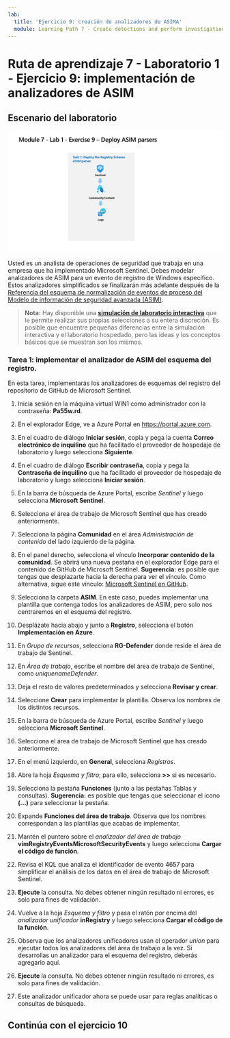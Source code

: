 ```yaml
---
lab:
  title: 'Ejercicio 9: creación de analizadores de ASIMA'
  module: Learning Path 7 - Create detections and perform investigations using Microsoft Sentinel
---
```


# Ruta de aprendizaje 7 - Laboratorio 1 - Ejercicio 9: implementación de analizadores de ASIM

## Escenario del laboratorio

![Introducción al laboratorio.](../Media/SC-200-Lab_Diagrams_Mod7_L1_Ex9.png)

Usted es un analista de operaciones de seguridad que trabaja en una empresa que ha implementado Microsoft Sentinel. Debes modelar analizadores de ASIM para un evento de registro de Windows específico. Estos analizadores simplificados se finalizarán más adelante después de la [Referencia del esquema de normalización de eventos de proceso del Modelo de información de seguridad avanzada (ASIM)](https://docs.microsoft.com/en-us/azure/sentinel/registry-event-normalization-schema).


>**Nota:** Hay disponible una **[simulación de laboratorio interactiva](https://mslabs.cloudguides.com/guides/SC-200%20Lab%20Simulation%20-%20Create%20Advanced%20Security%20Information%20Model%20Parsers)** que le permite realizar sus propias selecciones a su entera discreción. Es posible que encuentre pequeñas diferencias entre la simulación interactiva y el laboratorio hospedado, pero las ideas y los conceptos básicos que se muestran son los mismos. 


### Tarea 1: implementar el analizador de ASIM del esquema del registro. 

En esta tarea, implementarás los analizadores de esquemas del registro del repositorio de GitHub de Microsoft Sentinel.

1. Inicia sesión en la máquina virtual WIN1 como administrador con la contraseña: **Pa55w.rd**.  

1. En el explorador Edge, ve a Azure Portal en https://portal.azure.com.

1. En el cuadro de diálogo **Iniciar sesión**, copia y pega la cuenta **Correo electrónico de inquilino** que ha facilitado el proveedor de hospedaje de laboratorio y luego selecciona **Siguiente**.

1. En el cuadro de diálogo **Escribir contraseña**, copia y pega la **Contraseña de inquilino** que ha facilitado el proveedor de hospedaje de laboratorio y luego selecciona **Iniciar sesión**.

1. En la barra de búsqueda de Azure Portal, escribe *Sentinel* y luego selecciona **Microsoft Sentinel**.

1. Selecciona el área de trabajo de Microsoft Sentinel que has creado anteriormente.

1. Selecciona la página **Comunidad** en el área *Administración de contenido* del lado izquierdo de la página.

1. En el panel derecho, selecciona el vínculo **Incorporar contenido de la comunidad**. Se abrirá una nueva pestaña en el explorador Edge para el contenido de GitHub de Microsoft Sentinel. **Sugerencia:** es posible que tengas que desplazarte hacia la derecha para ver el vínculo. Como alternativa, sigue este vínculo: [Microsoft Sentinel en GitHub](https://github.com/Azure/Azure-Sentinel).

1. Selecciona la carpeta **ASIM**. En este caso, puedes implementar una plantilla que contenga todos los analizadores de ASIM, pero solo nos centraremos en el esquema del registro.

1. Desplázate hacia abajo y junto a **Registro**, selecciona el botón **Implementación en Azure**.

1. En *Grupo de recursos*, selecciona **RG-Defender** donde reside el área de trabajo de Sentinel.

1. En *Área de trabajo*, escribe el nombre del área de trabajo de Sentinel, como *uniquenameDefender*.

1. Deja el resto de valores predeterminados y selecciona **Revisar y crear**.

1. Seleccione **Crear** para implementar la plantilla. Observa los nombres de los distintos recursos.

1. En la barra de búsqueda de Azure Portal, escribe *Sentinel* y luego selecciona **Microsoft Sentinel**.

1. Selecciona el área de trabajo de Microsoft Sentinel que has creado anteriormente.

1. En el menú izquierdo, en **General**, selecciona *Registros*.

1. Abre la hoja *Esquema y filtro*; para ello, selecciona **>>** si es necesario.

1. Selecciona la pestaña **Funciones** (junto a las pestañas Tablas y consultas). **Sugerencia:** es posible que tengas que seleccionar el icono **(...)** para seleccionar la pestaña.

1. Expande **Funciones del área de trabajo**. Observa que los nombres correspondan a las plantillas que acabas de implementar.

1. Mantén el puntero sobre el *analizador del área de trabajo* **vimRegistryEventsMicrosoftSecurityEvents** y luego selecciona **Cargar el código de función**.

1. Revisa el KQL que analiza el identificador de evento 4657 para simplificar el análisis de los datos en el área de trabajo de Microsoft Sentinel.

1. **Ejecute** la consulta. No debes obtener ningún resultado ni errores, es solo para fines de validación.

1. Vuelve a la hoja *Esquema y filtro* y pasa el ratón por encima del *analizador unificador* **inRegistry** y luego selecciona **Cargar el código de la función**.

1. Observa que los analizadores unificadores usan el operador *union* para ejecutar todos los analizadores del área de trabajo a la vez. Si desarrollas un analizador para el esquema del registro, deberás agregarlo aquí.

1. **Ejecute** la consulta. No debes obtener ningún resultado ni errores, es solo para fines de validación.

1. Este analizador unificador ahora se puede usar para reglas analíticas o consultas de búsqueda.


## Continúa con el ejercicio 10

